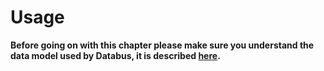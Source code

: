 # Usage
**Before going on with this chapter please make sure you understand the data model used by Databus, it is described [here](../model/how-to.md).**
